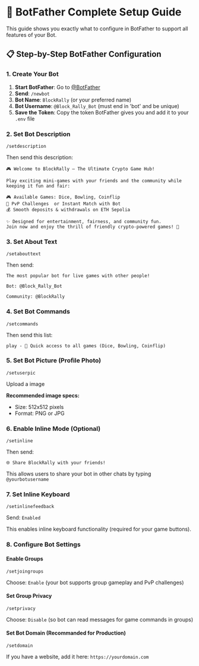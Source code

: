 # 🤖 BotFather Complete Setup Guide

This guide shows you exactly what to configure in BotFather to support all features of your Bot.

## 📋 Step-by-Step BotFather Configuration

### 1. Create Your Bot

1. **Start BotFather**: Go to [@BotFather](https://t.me/botfather)
2. **Send**: `/newbot`
3. **Bot Name**: `BlockRally` (or your preferred name)
4. **Bot Username**: `@Block_Rally_Bot` (must end in 'bot' and be unique)
5. **Save the Token**: Copy the token BotFather gives you and add it to your `.env` file

### 2. Set Bot Description

```
/setdescription
```
Then send this description:
```
🎮 Welcome to BlockRally – The Ultimate Crypto Game Hub!

Play exciting mini-games with your friends and the community while keeping it fun and fair:

🎮 Available Games: Dice, Bowling, Coinflip
👥 PvP Challenges  or Instant Match with Bot
💰 Smooth deposits & withdrawals on ETH Sepolia

✨ Designed for entertainment, fairness, and community fun.
Join now and enjoy the thrill of friendly crypto-powered games! 🚀
```

### 3. Set About Text

```
/setabouttext
```
Then send:
```
The most popular bot for live games with other people!

Bot: @Block_Rally_Bot

Community: @BlockRally
```

### 4. Set Bot Commands

```
/setcommands
```
Then send this list:
```
play - 🎲 Quick access to all games (Dice, Bowling, Coinflip)
```

### 5. Set Bot Picture (Profile Photo)

```
/setuserpic
```
Upload a image

**Recommended image specs:**
- Size: 512x512 pixels
- Format: PNG or JPG

### 6. Enable Inline Mode (Optional)

```
/setinline
```
Then send:
```
🌐 Share BlockRally with your friends!
```

This allows users to share your bot in other chats by typing `@yourbotusername`

### 7. Set Inline Keyboard

```
/setinlinefeedback
```
Send: `Enabled`

This enables inline keyboard functionality (required for your game buttons).

### 8. Configure Bot Settings

#### Enable Groups
```
/setjoingroups
```
Choose: `Enable` (your bot supports group gameplay and PvP challenges)

#### Set Group Privacy
```
/setprivacy
```
Choose: `Disable` (so bot can read messages for game commands in groups)

#### Set Bot Domain (Recommanded for Production)
```
/setdomain
```
If you have a website, add it here: `https://yourdomain.com`